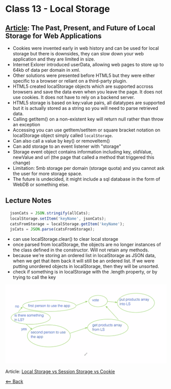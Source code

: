 # Class 13 - Local Storage

## [Article](http://diveinto.html5doctor.com/storage.html): The Past, Present, and Future of Local Storage for Web Applications

- Cookies were invented early in web history and can be used for local storage but there is downsides, they can slow down your web application and they are limited in size.
- Internet Exlorer introduced userData, allowing web pages to store up to 64kb of data per domain in xml.
- Other solutions were presented before HTML5 but they were either specific to a browser or reliant on a third-party plugin.
- HTML5 created localStorage objects which are supported accross browsers and save the data even when you leave the page. It does not use cookies. It does not have to rely on a backend server.
- HTML5 storage is based on key:value pairs, all datatypes are supported but it is actually stored as a string so you will need to parse retrieved data.
- Calling getItem() on a non-existent key will return null rather than throw an exception
- Accessing you can use getItem/setItem or square bracket notation on localStorage object simply called `localStorage`.
- Can also call a value by key() or removeItem()
- Can add storage to an event listener with "storage"
- Storage event object contains information including key, oldValue, newValue and url (the page that called a method that triggered this change)
- Limitation: 5mb storage per domain (storage quota) and you cannot ask the user for more storage space.
- The future is undecided, it might include a sql database in the form of WebDB or something else.

## Lecture Notes

```javascript
  jsonCats = JSON.stringify(allCats);
  localStorage.setItem('keyName', jsonCats);
  catsFromStorage = localStorage.getItem('keyName');
  jsCats = JSON.parse(catsFromStorage);
```

- can use localStorage.clear() to clear local storage
- once parsed from localStorage, the objects are no longer instances of the class defined in the constructor. Will not retain any methods.
- because we're storing an ordered list in localStorage as JSON data, when we get that item back it will still be an ordered list. If we were putting unordered objects in localStorage, then they will be unsorted.
- check if something is in localStorage with the .length property, or by trying to call the key

![local storage flow chart](images/localStorage-flowchart.png)

Article: [Local Storage vs Session Storage vs Cookie](https://krishankantsinghal.medium.com/local-storage-vs-session-storage-vs-cookie-22655ff75a8)

[<== Back](../README.md)
